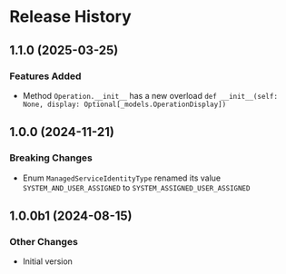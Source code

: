 # Release History

## 1.1.0 (2025-03-25)

### Features Added

  - Method `Operation.__init__` has a new overload `def __init__(self: None, display: Optional[_models.OperationDisplay])`

## 1.0.0 (2024-11-21)

### Breaking Changes

  - Enum `ManagedServiceIdentityType` renamed its value `SYSTEM_AND_USER_ASSIGNED` to `SYSTEM_ASSIGNED_USER_ASSIGNED`

## 1.0.0b1 (2024-08-15)

### Other Changes

  - Initial version
